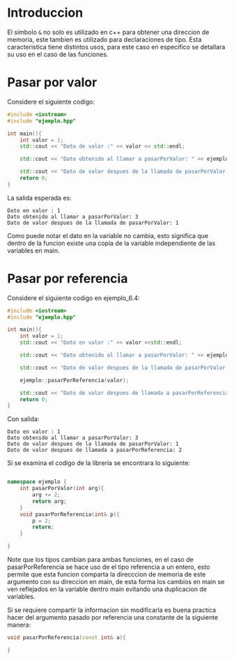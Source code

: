 # Introduccion
El simbolo ```&``` no solo es utilizado en c++ para obtener una direccion
de memoria, este tambien es utilizado para declaraciones de tipo.
Esta caracteristica tiene distintos usos, para este caso en especifico
se detallara su uso en el caso de las funciones.

# Pasar por valor
Considere el siguiente codigo:
```cpp
#include <iostream>
#include "ejemplo.hpp"

int main(){
	int valor = 1;
	std::cout << "Dato de valor :" << valor << std::endl;

	std::cout << "Dato obtenido al llamar a pasarPorValor: " << ejemplo::pasarPorValor(valor) << std::endl;

	std::cout << "Dato de valor despues de la llamada de pasarPorValor: " << valor << std::endl;
	return 0;
}
```
La salida esperada es:
```
Dato en valor : 1
Dato obtenido al llamar a pasarPorValor: 3
Dato de valor despues de la llamada de pasarPorValor: 1
```

Como puede notar el dato en la variable no cambia, esto significa que dentro
de la funcion existe una copia de la variable independiente de las variables
en main.

# Pasar por referencia

Considere el siguiente codigo en ejemplo_6.4:

```cpp
#include <iostream>
#include "ejemplo.hpp"

int main(){
	int valor = 1;
	std::cout << "Dato en valor :" << valor <<std::endl;

	std::cout << "Dato obtenido al llamar a pasarPorValor: " << ejemplo::pasarPorValor(valor) << std::endl;

	std::cout << "Dato de valor despues de la llamada de pasarPorValor: " << valor << std::endl;

	ejemplo::pasarPorReferencia(valor);

	std::cout << "Dato de valor despues de llamada a pasarPorReferencia: " << valor << std::endl;
	return 0;
}

```
Con salida:

```
Dato en valor : 1
Dato obtenido al llamar a pasarPorValor: 3
Dato de valor despues de la llamada de pasarPorValor: 1
Dato de valor despues de llamada a pasarPorReferencia: 2
```
Si se examina el codigo de la libreria se encontrara lo siguiente:

```cpp

namespace ejemplo {
	int pasarPorValor(int arg){
		arg += 2;
		return arg;
	}
	void pasarPorReferencia(int& p){
		p = 2;
		return;
	}

}
```
Note que los tipos cambian para ambas funciones,
en el caso de pasarPorReferencia se hace uso de el tipo
referencia a un entero, esto permite que esta funcion
comparta la direcccion de memoria de este argumento
con su direccion en main, de esta forma los cambios
en main se ven reflejados en la variable dentro main
evitando una duplicacion de variables.

Si se requiere compartir la informacion sin modificarla
es buena practica hacer del argumento pasado por referencia
una constante de la siguiente manera:
```cpp
void pasarPorReferencia(const int& a){

}
```
